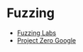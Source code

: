 # Fuzzing

* [Fuzzing Labs](https://academy.fuzzinglabs.com/)
* [Project Zero Google](https://googleprojectzero.blogspot.com/)
